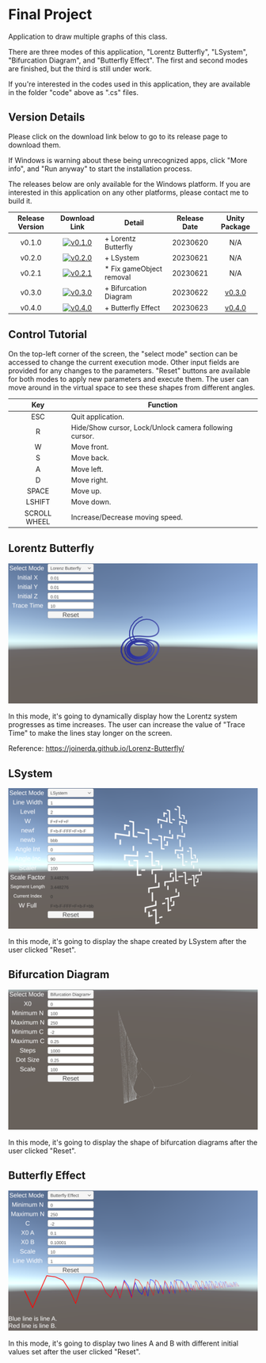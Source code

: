 # Final Project

Application to draw multiple graphs of this class.

There are three modes of this application, "Lorentz Butterfly", "LSystem", "Bifurcation Diagram", and "Butterfly Effect". The first and second modes are finished, but the third is still under work.

If you're interested in the codes used in this application, they are available in the folder "code" above as ".cs" files.

## Version Details

Please click on the download link below to go to its release page to download them.

If Windows is warning about these being unrecognized apps, click "More info", and "Run anyway" to start the installation process.

The releases below are only available for the Windows platform. If you are interested in this application on any other platforms, please contact me to build it.

| Release Version |                                                                        Download Link                                                                        | Detail                   | Release Date |                                                            Unity Package                                                             |
| :-------------: | :---------------------------------------------------------------------------------------------------------------------------------------------------------: | ------------------------ | :----------: | :----------------------------------------------------------------------------------------------------------------------------------: |
|     v0.1.0      | [![v0.1.0](https://img.shields.io/github/downloads/belongtothenight/CF_Code/v0.1.0/total)](https://github.com/belongtothenight/CF_Code/releases/tag/v0.1.0) | + Lorentz Butterfly      |   20230620   |                                                                 N/A                                                                  |
|     v0.2.0      | [![v0.2.0](https://img.shields.io/github/downloads/belongtothenight/CF_Code/v0.2.0/total)](https://github.com/belongtothenight/CF_Code/releases/tag/v0.2.0) | + LSystem                |   20230621   |                                                                 N/A                                                                  |
|     v0.2.1      | [![v0.2.1](https://img.shields.io/github/downloads/belongtothenight/CF_Code/v0.2.1/total)](https://github.com/belongtothenight/CF_Code/releases/tag/v0.2.1) | * Fix gameObject removal |   20230621   |                                                                 N/A                                                                  |
|     v0.3.0      | [![v0.3.0](https://img.shields.io/github/downloads/belongtothenight/CF_Code/v0.3.0/total)](https://github.com/belongtothenight/CF_Code/releases/tag/v0.3.0) | + Bifurcation Diagram    |   20230622   | [v0.3.0](https://github.com/belongtothenight/CF_Code/blob/main/src/final/unity_package/Chaos%20and%20Fractals%20v0.3.0.unitypackage) |
|     v0.4.0      | [![v0.4.0](https://img.shields.io/github/downloads/belongtothenight/CF_Code/v0.4.0/total)](https://github.com/belongtothenight/CF_Code/releases/tag/v0.4.0) | + Butterfly Effect       |   20230623   | [v0.4.0](https://github.com/belongtothenight/CF_Code/blob/main/src/final/unity_package/Chaos%20and%20Fractals%20v0.4.0.unitypackage) |

## Control Tutorial

On the top-left corner of the screen, the "select mode" section can be accessed to change the current execution mode.
Other input fields are provided for any changes to the parameters.
"Reset" buttons are available for both modes to apply new parameters and execute them.
The user can move around in the virtual space to see these shapes from different angles.

| Key          | Function                                               |
| :----------: | ------------------------------------------------------ |
| ESC          | Quit application.                                      |
| R            | Hide/Show cursor, Lock/Unlock camera following cursor. |
| W            | Move front.                                            |
| S            | Move back.                                             |
| A            | Move left.                                             |
| D            | Move right.                                            |
| SPACE        | Move up.                                               |
| LSHIFT       | Move down.                                             |
| SCROLL WHEEL | Increase/Decrease moving speed.                        |


## Lorentz Butterfly

![](multimedia/Interface_1.png)

In this mode, it's going to dynamically display how the Lorentz system progresses as time increases.
The user can increase the value of "Trace Time" to make the lines stay longer on the screen.

Reference: <https://joinerda.github.io/Lorenz-Butterfly/>

## LSystem

![](multimedia/Interface_2.png)

In this mode, it's going to display the shape created by LSystem after the user clicked "Reset".

## Bifurcation Diagram

![](multimedia/Interface_3.png)

In this mode, it's going to display the shape of bifurcation diagrams after the user clicked "Reset".

## Butterfly Effect

![](multimedia/Interface_4.png)


In this mode, it's going to display two lines A and B with different initial values set after the user clicked "Reset".